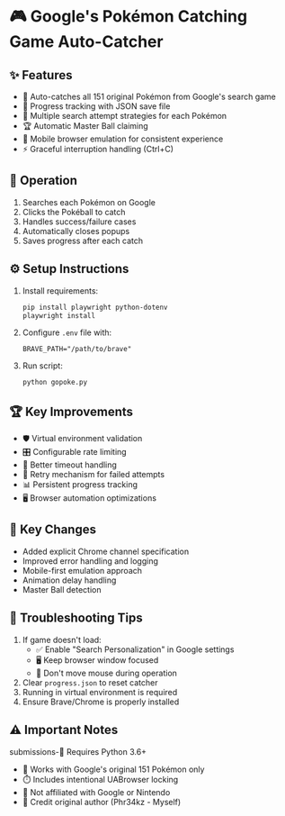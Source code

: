 # 🎮 Google's Pokémon Catching Game Auto-Catcher

## ✨ Features
- 🤖 Auto-catches all 151 original Pokémon from Google's search game
- 📁 Progress tracking with JSON save file
- 🎯 Multiple search attempt strategies for each Pokémon
- 🏆 Automatic Master Ball claiming
- 📱 Mobile browser emulation for consistent experience
- ⚡ Graceful interruption handling (Ctrl+C)

## 🚀 Operation
1. Searches each Pokémon on Google
2. Clicks the Pokéball to catch
3. Handles success/failure cases
4. Automatically closes popups
5. Saves progress after each catch

## ⚙️ Setup Instructions
1. Install requirements:
   ```bash
   pip install playwright python-dotenv
   playwright install
   ```
2. Configure `.env` file with:
   ```
   BRAVE_PATH="/path/to/brave"
   ```
3. Run script:
   ```bash
   python gopoke.py
   ```

## 🏆 Key Improvements
- 🛡️ Virtual environment validation
- 🎛️ Configurable rate limiting
- 📶 Better timeout handling
- 🔄 Retry mechanism for failed attempts
- 📊 Persistent progress tracking
- 🖥️ Browser automation optimizations

## 🔄 Key Changes
- Added explicit Chrome channel specification
- Improved error handling and logging
- Mobile-first emulation approach
- Animation delay handling
- Master Ball detection

## 🚨 Troubleshooting Tips
1. If game doesn't load:
   - ✅ Enable "Search Personalization" in Google settings
   - 🖥️ Keep browser window focused
   - 🚫 Don't move mouse during operation
2. Clear `progress.json` to reset catcher
3. Running in virtual environment is required
4. Ensure Brave/Chrome is properly installed

## ⚠️ Important Notes
 submissions-🐍 Requires Python 3.6+
- 🔄 Works with Google's original 151 Pokémon only
- ⏱️ Includes intentional UABrowser locking
- 🚫 Not affiliated with Google or Nintendo
- 📜 Credit original author (Phr34kz - Myself)
